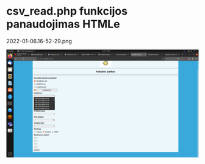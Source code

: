 # csv_read.php funkcijos panaudojimas HTMLe
2022-01-06.16-52-29.png

![alt text](docs/img/2022-01-06.16-52-29.png "pvz")
